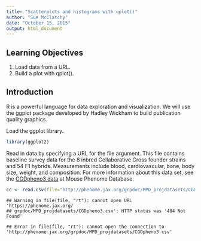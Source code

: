 ```yaml
---
title: "Scatterplots and histograms with qplot()"
author: "Sue McClatchy"
date: "October 15, 2015"
output: html_document
---
```


## Learning Objectives
1. Load data from a URL.
2. Build a plot with qplot().

## Introduction
R is a powerful language for data exploration and visualization. We will use the ggplot package developed by Hadley Wickham to build publication quality graphics. 

Load the ggplot library.


```r
library(ggplot2)
```

Read in data by specifying a URL for the file argument. This file contains baseline survey data for the 8 inbred Collaborative Cross founder strains and 54 F1 hybrids. Measurements include blood, cardiovascular, bone, body size, weight, and composition. For more information about this data set, see the [CGDpheno3 data](http://phenome.jax.org/db/q?rtn=projects/details&id=439) at Mouse Phenome Database.


```r
cc <- read.csv(file="http://phenome.jax.org/grpdoc/MPD_projdatasets/CGDpheno3.csv")
```

```
## Warning in file(file, "rt"): cannot open URL 'https://phenome.jax.org/
## grpdoc/MPD_projdatasets/CGDpheno3.csv': HTTP status was '404 Not Found'
```

```
## Error in file(file, "rt"): cannot open the connection to 'http://phenome.jax.org/grpdoc/MPD_projdatasets/CGDpheno3.csv'
```






















